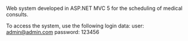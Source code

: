 # <a href="http://clinicamedica.azurewebsites.net/" ClinicaMedica> </a>
Web system developed in ASP.NET MVC 5 for the scheduling of medical consults. 

To access the system, use the following login data:
  user: admin@admin.com
  password: 123456
